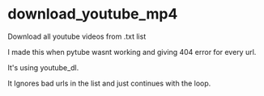 # download_youtube_mp4
Download all youtube videos from .txt list

I made this when pytube wasnt working and giving 404 error for every url.  

It's using youtube_dl.  

It Ignores bad urls in the list and just continues with the loop.  

